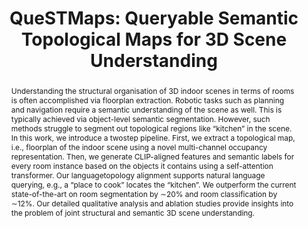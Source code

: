 ---
layout: project-page-new
title: "QueSTMaps: Queryable Semantic Topological Maps for 3D Scene Understanding"
authors:
  - name: Yash Mehan*
    sup: 1
  - name: Kumaraditya Gupta*
    sup: 1
  - name: Rohit Jayanti*
    sup: 1
  - name: Anirudh Govil
    sup: 1
  - name: Sourav Garg
    sup: 2
  - name: K. Madhava Krishna
    sup: 1
affiliations:
  - name: Robotics Research Center, IIIT Hyderabad, India
    link: https://robotics.iiit.ac.in
    sup: 1
  - name: The University of Adelaide, Australia
    link: hthttps://www.adelaide.edu.au/aiml/
    sup: 2
permalink: /publications/2024/Yash_QueSTMaps/
abstract: "Understanding the structural organisation of 3D indoor scenes in terms of rooms is often accomplished via floorplan extraction. Robotic tasks such as planning and navigation require a semantic understanding of the scene as well. This is typically achieved via object-level semantic segmentation. However, such methods struggle to segment out topological regions like “kitchen” in the scene. In this work, we introduce a twostep pipeline. First, we extract a topological map, i.e., floorplan of the indoor scene using a novel multi-channel occupancy representation. Then, we generate CLIP-aligned features and semantic labels for every room instance based on the objects it contains using a self-attention transformer. Our languagetopology alignment supports natural language querying, e.g.,
a “place to cook” locates the “kitchen”. We outperform the current state-of-the-art on room segmentation by ∼20% and room classification by ∼12%. Our detailed qualitative analysis and ablation studies provide insights into the problem of joint structural and semantic 3D scene understanding."
project_page: https://quest-maps.github.io/
paper: https://arxiv.org/pdf/2404.06442
code: https://github.com/quest-maps/quest-maps
#supplement: https://clipgraphs.github.io/static/pdfs/Supplementary.pdf
video: https://www.youtube.com/watch?v=g7kv2-N5yOc
iframe: https://www.youtube.com/embed/g7kv2-N5yOc
#demo: https://anyloc.github.io/#interactive_demo

---